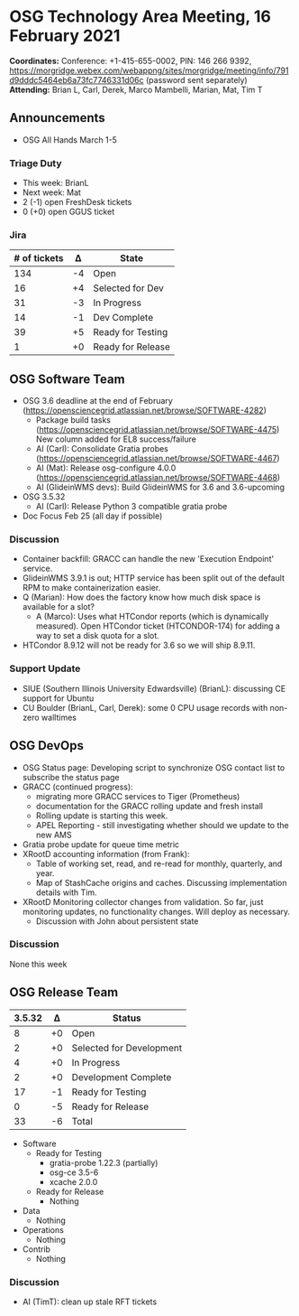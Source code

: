 # OSG Technology Area Meeting, 16 February 2021

**Coordinates:** Conference: +1-415-655-0002, PIN: 146 266 9392, <https://morgridge.webex.com/webappng/sites/morgridge/meeting/info/791d9dddc5464eb6a73fc7746331d06c> (password sent separately)  
**Attending:**    Brian L, Carl, Derek, Marco Mambelli, Marian, Mat, Tim T


## Announcements

-   OSG All Hands March 1-5


### Triage Duty

-   This week: BrianL
-   Next week: Mat
-   2 (-1) open FreshDesk tickets
-   0 (+0) open GGUS ticket


### Jira

| # of tickets | &Delta; | State             |
|------------ |------- |----------------- |
| 134          | -4      | Open              |
| 16           | +4      | Selected for Dev  |
| 31           | -3      | In Progress       |
| 14           | -1      | Dev Complete      |
| 39           | +5      | Ready for Testing |
| 1            | +0      | Ready for Release |


## OSG Software Team

-   OSG 3.6 deadline at the end of February (<https://opensciencegrid.atlassian.net/browse/SOFTWARE-4282>)  
    -   Package build tasks (<https://opensciencegrid.atlassian.net/browse/SOFTWARE-4475>)
        New column added for EL8 success/failure
    -   AI (Carl): Consolidate Gratia probes (<https://opensciencegrid.atlassian.net/browse/SOFTWARE-4467>)
    -   AI (Mat): Release osg-configure 4.0.0 (<https://opensciencegrid.atlassian.net/browse/SOFTWARE-4468>)
    -   AI (GlideinWMS devs): Build GlideinWMS for 3.6 and 3.6-upcoming
-   OSG 3.5.32  
    -   AI (Carl): Release Python 3 compatible gratia probe
-   Doc Focus Feb 25 (all day if possible)


### Discussion

-   Container backfill: GRACC can handle the new 'Execution Endpoint' service.
-   GlideinWMS 3.9.1 is out; HTTP service has been split out of the default RPM to make containerization easier.
-   Q (Marian): How does the factory know how much disk space is available for a slot?
    - A (Marco): Uses what HTCondor reports (which is dynamically measured).  Open HTCondor ticket (HTCONDOR-174) for adding a way to set a disk quota for a slot.
- HTCondor 8.9.12 will not be ready for 3.6 so we will ship 8.9.11.


### Support Update

-   SIUE (Southern Illinois University Edwardsville) (BrianL): discussing CE support for Ubuntu
-   CU Boulder (BrianL, Carl, Derek): some 0 CPU usage records with non-zero walltimes


## OSG DevOps

-   OSG Status page: Developing script to synchronize OSG contact list to subscribe the status page
-   GRACC (continued progress):  
    -   migrating more GRACC services to Tiger (Prometheus)
    -   documentation for the GRACC rolling update and fresh install
    -   Rolling update is starting this week.
    -   APEL Reporting - still investigating whether should we update to the new AMS
-   Gratia probe update for queue time metric
-   XRootD accounting information (from Frank):  
    -   Table of working set, read, and re-read for monthly, quarterly, and year.
    -   Map of StashCache origins and caches.  Discussing implementation details with Tim.
-   XRootD Monitoring collector changes from validation.  So far, just monitoring updates, no functionality changes.  Will deploy as necessary.  
    -   Discussion with John about persistent state


### Discussion

None this week  


## OSG Release Team

| 3.5.32 | &Delta; | Status                   |
| ------ | ------- | ------------------------ |
| 8      | +0      | Open                     |
| 2      | +0      | Selected for Development |
| 4      | +0      | In Progress              |
| 2      | +0      | Development Complete     |
| 17     | -1      | Ready for Testing        |
| 0      | -5      | Ready for Release        |
| 33     | -6      | Total                    |

-   Software  
    -   Ready for Testing  
        -   gratia-probe 1.22.3 (partially)
        -   osg-ce 3.5-6
        -   xcache 2.0.0
    -   Ready for Release  
        -   Nothing
-   Data  
    -   Nothing
-   Operations  
    -   Nothing
-   Contrib  
    -   Nothing


### Discussion

-   AI (TimT): clean up stale RFT tickets
